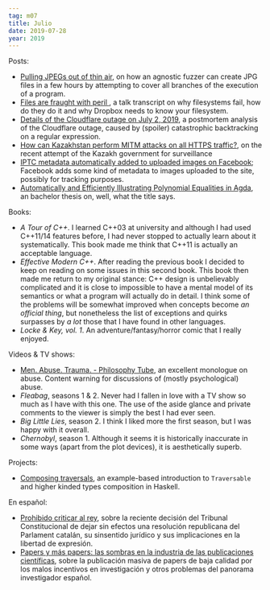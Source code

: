 ```yaml
---
tag: m07
title: Julio
date: 2019-07-28
year: 2019
---
```


Posts:

- [Pulling JPEGs out of thin air](https://lcamtuf.blogspot.com/2014/11/pulling-jpegs-out-of-thin-air.html), on how an agnostic fuzzer can create JPG files in a few hours by attempting to cover all branches of the execution of a program.
- [Files are fraught with peril ](https://danluu.com/deconstruct-files), a talk transcript on why filesystems fail, how do they do it and why Dropbox needs to know your filesystem.
- [Details of the Cloudflare outage on July 2, 2019](https://new.blog.cloudflare.com/details-of-the-cloudflare-outage-on-july-2-2019/), a postmortem analysis of the Cloudflare outage, caused by (spoiler) catastrophic backtracking on a regular expression.
- [How can Kazakhstan perform MITM attacks on all HTTPS traffic?](https://security.stackexchange.com/questions/213921), on the recent attempt of the Kazakh government for surveillance
- [IPTC metadata automatically added to uploaded images on Facebook](https://stackoverflow.com/questions/31120222); Facebook adds some kind of metadata to images uploaded to the site, possibly for tracking purposes.
- [Automatically and Efficiently Illustrating Polynomial Equalities in Agda](https://doisinkidney.com/pdfs/bsc-thesis.pdf), an bachelor thesis on, well, what the title says.

Books:

- *A Tour of C++*. I learned C++03 at university and although I had used C++11/14 features before, I had never stopped to actually learn about it systematically. This book made me think that C++11 is actually an acceptable language.
- *Effective Modern C++*. After reading the previous book I decided to keep on reading on some issues in this second book. This book then made me return to my original stance: C++ design is unbelievably complicated and it is close to impossible to have a mental model of its semantics or what a program will actually do in detail. I think some of the problems will be somewhat improved when concepts become *an official thing*, but nonetheless the list of exceptions and quirks surpasses by *a lot* those that I have found in other languages.
- *Locke & Key, vol. 1*. An adventure/fantasy/horror comic that I really enjoyed.

Videos & TV shows:

- [Men. Abuse. Trauma. - Philosophy Tube](https://www.youtube.com/watch?v=AeGEv0YVLtw), an excellent monologue on abuse. Content warning for discussions of (mostly psychological) abuse.
- *Fleabag*, seasons 1 & 2. Never had I fallen in love with a TV show so much as I have with this one. The use of the aside glance and private comments to the viewer is simply the best I had ever seen.
- *Big Little Lies*, season 2. I think I liked more the first season, but I was happy with it overall.
- *Chernobyl*, season 1. Although it seems it is historically inaccurate in some ways (apart from the plot devices), it is aesthetically superb.

Projects:

- [Composing traversals](https://codual.github.io/2019/07/03/traversal/), an example-based introduction to `Traversable` and higher kinded types composition in Haskell.

En español:

- [Prohibido criticar al rey](https://asihablociceron.blogspot.com/2019/07/prohibido-criticar-al-rey.html), sobre la reciente decisión del Tribunal Constitucional de dejar sin efectos una resolución republicana del Parlament catalán, su sinsentido jurídico y sus implicaciones en la libertad de expresión.
- [Papers y más papers: las sombras en la industria de las publicaciones científicas](https://www.elsaltodiario.com/universidad/papers-y-mas-papers-las-sombras-en-la-industria-de-las-publicaciones-cientificas), sobre la publicación masiva de papers de baja calidad por los malos incentivos en investigación y otros problemas del panorama investigador español.
